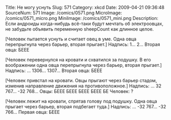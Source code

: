 Title: Не могу уснуть 
Slug: 571 
Category: xkcd 
Date: 2009-04-21 09:36:48 
SourceNum: 571 
Image: /comics/0571.png 
MicroImage: /comics/0571_micro.png 
MiniImage: /comics/0571_mini.png 
Description: Если андроиды когда-нибудь всё-таки будут мечтать об электроовцах, не забудьте объявить переменную sheepCount как длинное целое. 

[Человек пытается уснуть и считает овец в уме. Одна овца перепрыгнула через барьер, вторая прыгает.]
Надпись: 1... 2...
Вторая овца: БЕЕЕ

[Человек перевернулся на кровати и схватился за подушку. В его воображении одна овца перепрыгнула через барьер, вторая прыгает.]
Надпись: ... 1306... 1307...
Вторая овца: БЕЕЕ

[Человек привстал на кровати. Овцы прыгают через барьер стадом, изменив направление движения на противоположное.]
Надпись: ... 32 767... -32 768...
Овцы: БЕЕЕ БЕЕЕ БЕЕЕ БЕЕЕ БЕ
Человек: ?

[Человек лежит на кровати, спрятав голову под подушку. Одна овца прыгает через барьер, вторая подбегает туда.]
Надпись: ... -32 767... -32 766...
Первая овца: БЕЕЕ